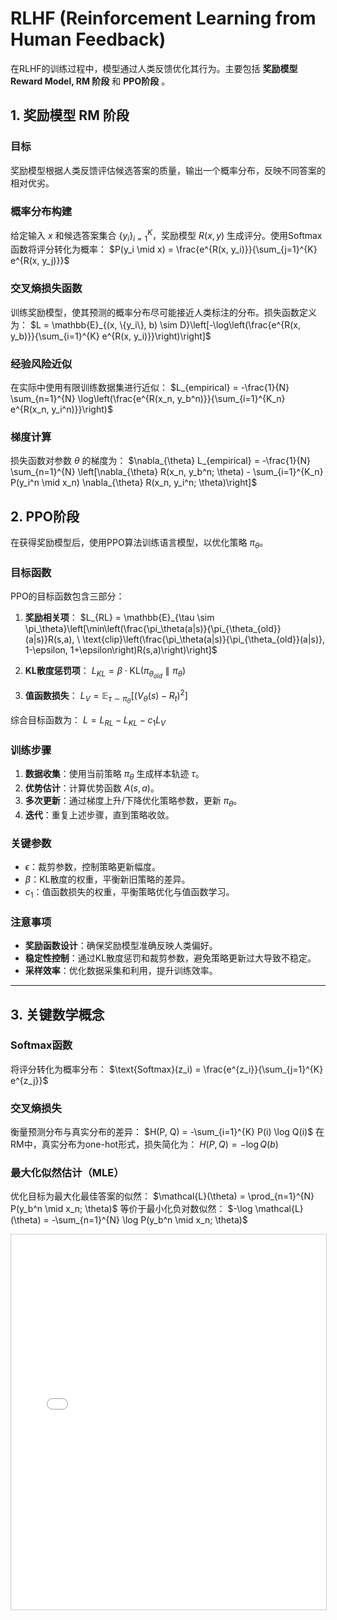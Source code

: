 

# **RLHF (Reinforcement Learning from Human Feedback)**

在RLHF的训练过程中，模型通过人类反馈优化其行为。主要包括 **奖励模型 Reward Model, RM 阶段** 和 **PPO阶段** 。

## **1. 奖励模型 RM 阶段**

### **目标**
奖励模型根据人类反馈评估候选答案的质量，输出一个概率分布，反映不同答案的相对优劣。

### **概率分布构建**
给定输入 $x$ 和候选答案集合 $\{y_i\}_{i=1}^K$，奖励模型 $R(x, y)$ 生成评分。使用Softmax函数将评分转化为概率：
$P(y_i \mid x) = \frac{e^{R(x, y_i)}}{\sum_{j=1}^{K} e^{R(x, y_j)}}$

### **交叉熵损失函数**
训练奖励模型，使其预测的概率分布尽可能接近人类标注的分布。损失函数定义为：
$L = \mathbb{E}_{(x, \{y_i\}, b) \sim D}\left[-\log\left(\frac{e^{R(x, y_b)}}{\sum_{i=1}^{K} e^{R(x, y_i)}}\right)\right]$

### **经验风险近似**
在实际中使用有限训练数据集进行近似：
$L_{empirical} = -\frac{1}{N} \sum_{n=1}^{N} \log\left(\frac{e^{R(x_n, y_b^n)}}{\sum_{i=1}^{K_n} e^{R(x_n, y_i^n)}}\right)$

### **梯度计算**
损失函数对参数 $\theta$ 的梯度为：
$\nabla_{\theta} L_{empirical} = -\frac{1}{N} \sum_{n=1}^{N} \left[\nabla_{\theta} R(x_n, y_b^n; \theta) - \sum_{i=1}^{K_n} P(y_i^n \mid x_n) \nabla_{\theta} R(x_n, y_i^n; \theta)\right]$

## **2. PPO阶段**

在获得奖励模型后，使用PPO算法训练语言模型，以优化策略 $\pi_\theta$。

### **目标函数**
PPO的目标函数包含三部分：
1. **奖励相关项**：
   $L_{RL} = \mathbb{E}_{\tau \sim \pi_\theta}\left[\min\left(\frac{\pi_\theta(a|s)}{\pi_{\theta_{old}}(a|s)}R(s,a), \ \text{clip}\left(\frac{\pi_\theta(a|s)}{\pi_{\theta_{old}}(a|s)}, 1-\epsilon, 1+\epsilon\right)R(s,a)\right)\right]$

2. **KL散度惩罚项**：
   $L_{KL} = \beta \cdot \text{KL}(\pi_{\theta_{old}} \parallel \pi_\theta)$

3. **值函数损失**：
   $L_V = \mathbb{E}_{\tau \sim \pi_\theta}\left[(V_\theta(s) - R_t)^2\right]$

综合目标函数为：
$L = L_{RL} - L_{KL} - c_1 L_V$

### **训练步骤**
1. **数据收集**：使用当前策略 $\pi_\theta$ 生成样本轨迹 $\tau$。
2. **优势估计**：计算优势函数 $A(s,a)$。
3. **多次更新**：通过梯度上升/下降优化策略参数，更新 $\pi_\theta$。
4. **迭代**：重复上述步骤，直到策略收敛。

### **关键参数**
- $\epsilon$：裁剪参数，控制策略更新幅度。
- $\beta$：KL散度的权重，平衡新旧策略的差异。
- $c_1$：值函数损失的权重，平衡策略优化与值函数学习。

### **注意事项**
- **奖励函数设计**：确保奖励模型准确反映人类偏好。
- **稳定性控制**：通过KL散度惩罚和裁剪参数，避免策略更新过大导致不稳定。
- **采样效率**：优化数据采集和利用，提升训练效率。

---

## **3. 关键数学概念**

### **Softmax函数**
将评分转化为概率分布：
$\text{Softmax}(z_i) = \frac{e^{z_i}}{\sum_{j=1}^{K} e^{z_j}}$

### **交叉熵损失**
衡量预测分布与真实分布的差异：
$H(P, Q) = -\sum_{i=1}^{K} P(i) \log Q(i)$
在RM中，真实分布为one-hot形式，损失简化为：
$H(P, Q) = -\log Q(b)$

### **最大化似然估计（MLE）**
优化目标为最大化最佳答案的似然：
$\mathcal{L}(\theta) = \prod_{n=1}^{N} P(y_b^n \mid x_n; \theta)$
等价于最小化负对数似然：
$-\log \mathcal{L}(\theta) = -\sum_{n=1}^{N} \log P(y_b^n \mid x_n; \theta)$

<iframe src="PPO.html" width="100%" height="600px" style="border: 1px solid #ccc;" title="PPO Interactive Content">
    您的浏览器不支持 iframe，无法加载交互式内容。
    请 <a href="PPO.html" target="_blank">点击这里在新窗口中查看</a>。
</iframe>


<script src="https://giscus.app/client.js"
        data-repo="InuyashaYang/AIDIY"
        data-repo-id="R_kgDOM1VVTQ"
        data-category="Announcements"
        data-category-id="DIC_kwDOM1VVTc4Ckls_"
        data-mapping="pathname"
        data-strict="0"
        data-reactions-enabled="1"
        data-emit-metadata="0"
        data-input-position="bottom"
        data-theme="preferred_color_scheme"
        data-lang="zh-CN"
        crossorigin="anonymous"
        async>
</script>